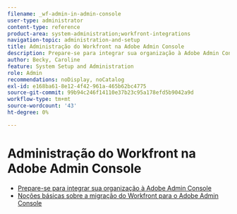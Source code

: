 ```yaml
---
filename: _wf-admin-in-admin-console
user-type: administrator
content-type: reference
product-area: system-administration;workfront-integrations
navigation-topic: administration-and-setup
title: Administração do Workfront na Adobe Admin Console
description: Prepare-se para integrar sua organização à Adobe Admin Console
author: Becky, Caroline
feature: System Setup and Administration
role: Admin
recommendations: noDisplay, noCatalog
exl-id: e168ba61-8e12-4f42-961a-465b62bc4775
source-git-commit: 99b94c246f14110e37b23c95a178efd5b9042a9d
workflow-type: tm+mt
source-wordcount: '43'
ht-degree: 0%

---
```


# Administração do Workfront na Adobe Admin Console

* [Prepare-se para integrar sua organização à Adobe Admin Console](../../administration-and-setup/adobe-admin-console/prep-for-admin-console.md)
* [Noções básicas sobre a migração do Workfront para o Adobe Admin Console](/help/quicksilver/administration-and-setup/adobe-admin-console/understand-wf-migration-to-admin-console.md)
